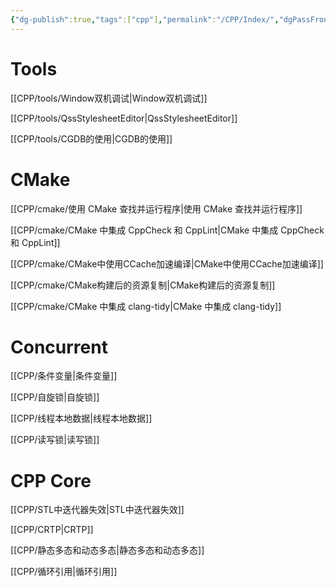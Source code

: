 ```yaml
---
{"dg-publish":true,"tags":["cpp"],"permalink":"/CPP/Index/","dgPassFrontmatter":true}
---
```


# Tools

[[CPP/tools/Window双机调试\|Window双机调试]]

[[CPP/tools/QssStylesheetEditor\|QssStylesheetEditor]]

[[CPP/tools/CGDB的使用\|CGDB的使用]]

# CMake

[[CPP/cmake/使用 CMake 查找并运行程序\|使用 CMake 查找并运行程序]]

[[CPP/cmake/CMake 中集成 CppCheck 和 CppLint\|CMake 中集成 CppCheck 和 CppLint]]

[[CPP/cmake/CMake中使用CCache加速编译\|CMake中使用CCache加速编译]]

[[CPP/cmake/CMake构建后的资源复制\|CMake构建后的资源复制]]

[[CPP/cmake/CMake 中集成 clang-tidy\|CMake 中集成 clang-tidy]]
# Concurrent

[[CPP/条件变量\|条件变量]]

[[CPP/自旋锁\|自旋锁]]

[[CPP/线程本地数据\|线程本地数据]]

[[CPP/读写锁\|读写锁]]

# CPP Core

[[CPP/STL中迭代器失效\|STL中迭代器失效]]

[[CPP/CRTP\|CRTP]]

[[CPP/静态多态和动态多态\|静态多态和动态多态]]

[[CPP/循环引用\|循环引用]]

